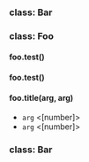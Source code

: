 ### class: Bar

### class: Foo

#### foo.test()

#### foo.test()

#### foo.title(arg, arg)
- `arg` <[number]>
- `arg` <[number]>

### class: Bar

